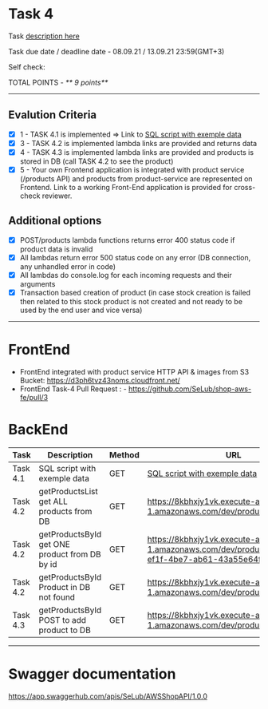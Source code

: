# __Task 4__

Task [description here](https://github.com/EPAM-JS-Competency-center/cloud-development-course-initial/blob/main/task4-integration-with-database/task.md)

Task due date / deadline date - 08.09.21 / 13.09.21 23:59(GMT+3)

Self check:
 
 TOTAL POINTS - _** 9 points**_
 
-----------
## __Evalution Criteria__

- [x] 1 - TASK 4.1 is implemented => Link to [SQL script with exemple data](https://github.com/SeLub/shop-aws-be/blob/task-4/product-service/sql_scripts/products_and_stocks.sql)
- [x] 3 - TASK 4.2 is implemented lambda links are provided and returns data
- [x] 4 - TASK 4.3 is implemented lambda links are provided and products is stored in DB (call TASK 4.2 to see the product)
- [x] 5 - Your own Frontend application is integrated with product service (/products API) and products from product-service are represented on Frontend. Link to a working Front-End application is provided for cross-check reviewer.

## __Additional options__

- [x] POST/products lambda functions returns error 400 status code if product data is invalid
- [x] All lambdas return error 500 status code on any error (DB connection, any unhandled error in code)
- [x] All lambdas do console.log for each incoming requests and their arguments
- [x] Transaction based creation of product (in case stock creation is failed then related to this stock product is not created and not ready to be used by the end user and vice versa)
------------
# __FrontEnd__

* FrontEnd integrated with product service HTTP API & images from S3 Bucket: https://d3ph6tvz43noms.cloudfront.net/ 
* FrontEnd Task-4 Pull Request : - https://github.com/SeLub/shop-aws-fe/pull/3

# __BackEnd__

Task   | Description | Method | URL 
-------|-------------|--------|-----
Task 4.1 | SQL script with exemple data | GET | [SQL script with exemple data](https://github.com/SeLub/shop-aws-be/blob/task-4/product-service/sql_scripts/products_and_stocks.sql)
Task 4.2 | getProductsList get ALL products from DB | GET | https://8kbhxjy1vk.execute-api.eu-central-1.amazonaws.com/dev/products
Task 4.2 | getProductsById get ONE product from DB by id | GET | https://8kbhxjy1vk.execute-api.eu-central-1.amazonaws.com/dev/products/39d39374-ef1f-4be7-ab61-43a55e64f0ad
Task 4.2 | getProductsById Product in DB not found | GET | https://8kbhxjy1vk.execute-api.eu-central-1.amazonaws.com/dev/products/777
Task 4.3 | getProductsById POST to add product to DB | GET | https://8kbhxjy1vk.execute-api.eu-central-1.amazonaws.com/dev/products/

------------

# __Swagger documentation__
https://app.swaggerhub.com/apis/SeLub/AWSShopAPI/1.0.0
